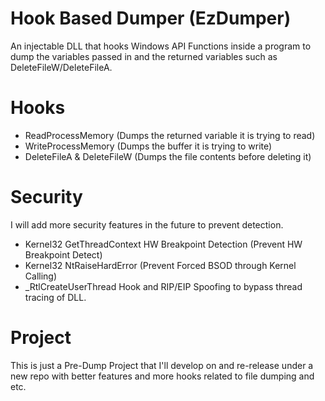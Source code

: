 # Hook Based Dumper (EzDumper)
An injectable DLL that hooks Windows API Functions inside a program to dump the variables passed in and the returned variables such as DeleteFileW/DeleteFileA.

# Hooks
- ReadProcessMemory (Dumps the returned variable it is trying to read)
- WriteProcessMemory (Dumps the buffer it is trying to write)
- DeleteFileA & DeleteFileW (Dumps the file contents before deleting it)

# Security
I will add more security features in the future to prevent detection.
- Kernel32 GetThreadContext HW Breakpoint Detection (Prevent HW Breakpoint Detect)
- Kernel32 NtRaiseHardError (Prevent Forced BSOD through Kernel Calling)
- _RtlCreateUserThread Hook and RIP/EIP Spoofing to bypass thread tracing of DLL.

# Project
This is just a Pre-Dump Project that I'll develop on and re-release under a new repo with better features and more hooks related to file dumping and etc.
